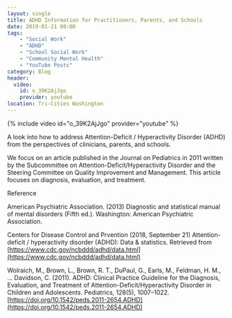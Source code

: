 ```yaml
---
layout: single
title: ADHD Information for Practitioners, Parents, and Schools
date: 2019-01-21 00:00
tags:
    - "Social Work"
    - "ADHD"
    - "School Social Work"
    - "Community Mental Health"
    - "YouTube Posts"
category: Blog
header:
  video:
    id: o_39K2AjJgo
    provider: youtube
location: Tri-Cities Washington
---
```


{% include video id="o_39K2AjJgo" provider="youtube" %}

A look into how to address Attention-Deficit / Hyperactivity Disorder (ADHD) from the perspectives of clinicians, parents, and schools. 

We focus on an article published in the Journal on Pediatrics in 2011 written by the Subcommittee on Attention-Deficit/Hyperactivity Disorder and the Steering Committee on Quality Improvement and Management. This article focuses on diagnosis, evaluation, and treatment.


Reference

American Psychiatric Association. (2013) Diagnostic and statistical manual of mental disorders (Fifth ed.). Washington: American Psychiatric Association.

Centers for Disease Control and Prvention (2018, September 21) Attention-deficit / hyperactivity disorder (ADHD): Data & statistics. Retrieved from [https://www.cdc.gov/ncbddd/adhd/data.html](https://www.cdc.gov/ncbddd/adhd/data.html)

Wolraich, M., Brown, L., Brown, R. T., DuPaul, G., Earls, M., Feldman, H. M., … Davidson, C. (2011). ADHD: Clinical Practice Guideline for the Diagnosis, Evaluation, and Treatment of Attention-Deficit/Hyperactivity Disorder in Children and Adolescents. Pediatrics, 128(5), 1007–1022. [https://doi.org/10.1542/peds.2011-2654.ADHD](https://doi.org/10.1542/peds.2011-2654.ADHD)